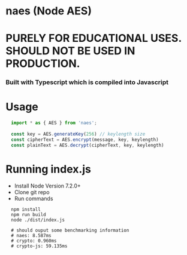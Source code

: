 # naes (Node AES)
# PURELY FOR EDUCATIONAL USES. SHOULD NOT BE USED IN PRODUCTION.
### Built with Typescript which is compiled into Javascript

# Usage
```Typescript
  import * as { AES } from 'naes';
  
  const key = AES.generateKey(256) // keylength size
  const cipherText = AES.encrypt(message, key, keylength)
  const plainText = AES.decrypt(cipherText, key, keylength)
```

# Running index.js
* Install Node Version 7.2.0+
* Clone git repo
* Run commands
```shell
  npm install
  npm run build
  node ./dist/index.js
  
  # should ouput some benchmarking information
  # naes: 8.587ms
  # crypto: 0.960ms
  # crypto-js: 59.135ms
```
